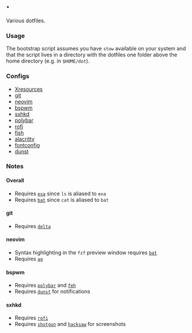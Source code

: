 # .

Various dotfiles.

### Usage

The bootstrap script assumes you have `stow` available on your system and that the script lives in a directory with the dotfiles one folder above the home directory (e.g. in `$HOME/dot`).

### Configs

- [Xresources](./xresources)
- [git](./git)
- [neovim](./nvim/.config/nvim)
- [bspwm](./i3/.config/i3)
- [sxhkd](./sxhkd/.config/sxhkd)
- [polybar](./polybar/.config/polybar)
- [rofi](./rofi/.config/rofi)
- [fish](./fish/.config/fish)
- [alacritty](./alacritty/.config/alacritty)
- [fontconfig](./fontconfig/.config/fontconfig)
- [dunst](./dunst/.config/dunst)

### Notes

#### Overall

- Requires [`exa`](https://github.com/ogham/exa) since `ls` is aliased to `exa`
- Requires [`bat`](https://github.com/sharkdp/bat) since `cat` is aliased to `bat`

#### git

- Requires [`delta`](https://github.com/dandavison/delta)

#### neovim

- Syntax highlighting in the `fzf` preview window requires [`bat`](https://github.com/sharkdp/bat)
- Requires [`ag`](https://github.com/ggreer/the_silver_searcher)

#### bspwm 

- Requires [`polybar`](https://github.com/polybar/polybar) and [`feh`](https://github.com/derf/feh)
- Requires [`dunst`](https://github.com/dunst-project/dunst) for notifications

#### sxhkd

- Requires [`rofi`](https://github.com/davatorium/rofi)
- Requires [`shotgun`](https://github.com/neXromancers/shotgun) and [`hacksaw`](https://github.com/neXromancers/hacksaw) for screenshots

